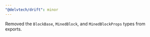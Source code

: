 ```yaml
---
"@delvtech/drift": minor
---
```


Removed the `BlockBase`, `MinedBlock`, and `MinedBlockProps` types from exports.
